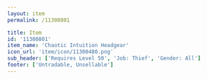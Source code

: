 ```yaml
---
layout: item
permalink: /11300801

title: Item
id: '11300801'
item_name: 'Chaotic Intuition Headgear'
icon_url: 'item/icon/11300480.png'
sub_header: ['Requires Level 50', 'Job: Thief', 'Gender: All']
footer: ['Untradable, Unsellable']
---
```

